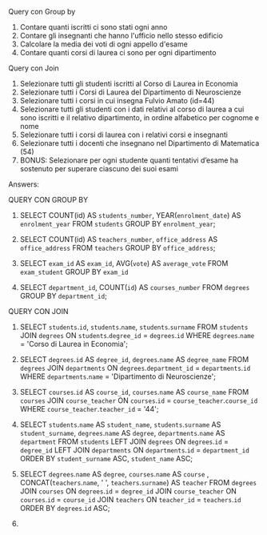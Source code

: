 Query con Group by
1. Contare quanti iscritti ci sono stati ogni anno
2. Contare gli insegnanti che hanno l'ufficio nello stesso edificio
3. Calcolare la media dei voti di ogni appello d'esame
4. Contare quanti corsi di laurea ci sono per ogni dipartimento


Query con Join
1. Selezionare tutti gli studenti iscritti al Corso di Laurea in Economia
2. Selezionare tutti i Corsi di Laurea del Dipartimento di Neuroscienze
3. Selezionare tutti i corsi in cui insegna Fulvio Amato (id=44)
4. Selezionare tutti gli studenti con i dati relativi al corso di laurea a cui sono iscritti e il relativo dipartimento, in ordine alfabetico per cognome e nome
5. Selezionare tutti i corsi di laurea con i relativi corsi e insegnanti
6. Selezionare tutti i docenti che insegnano nel Dipartimento di Matematica (54)
7. BONUS: Selezionare per ogni studente quanti tentativi d’esame ha sostenuto per superare ciascuno dei suoi esami


Answers:

QUERY CON GROUP BY

1)
    SELECT COUNT(id) AS `students_number`, YEAR(`enrolment_date`) AS `enrolment_year` 
    FROM `students` 
    GROUP BY `enrolment_year`;

2)
    SELECT COUNT(id) AS `teachers_number`, `office_address` AS `office_address` 
    FROM `teachers` 
    GROUP BY `office_address`;

3)
    SELECT `exam_id` AS `exam_id`, 
    AVG(`vote`) AS `average_vote` 
    FROM `exam_student` 
    GROUP BY `exam_id`

4)
    SELECT `department_id`, 
    COUNT(`id`) AS `courses_number` 
    FROM `degrees` 
    GROUP BY `department_id`;



QUERY CON JOIN

1)
    SELECT `students`.`id`, `students`.`name`, `students`.`surname`
    FROM `students`
    JOIN `degrees` ON `students`.`degree_id` = `degrees`.`id`
    WHERE `degrees`.`name` = 'Corso di Laurea in Economia';

2) 
    SELECT `degrees`.`id` AS `degree_id`, `degrees`.`name` AS `degree_name` 
    FROM `degrees`
    JOIN `departments` ON `degrees`.`department_id` = `departments`.`id`
    WHERE `departments`.`name` = 'Dipartimento di Neuroscienze';

3)
    SELECT `courses`.`id` AS `course_id`, `courses`.`name` AS `course_name`
    FROM `courses`
    JOIN `course_teacher` ON `courses`.`id` = `course_teacher`.`course_id`
    WHERE `course_teacher`.`teacher_id` = '44';

4)
    SELECT 
    `students`.`name` AS `student_name`, 
    `students`.`surname` AS `student_surname`,
    `degrees`.`name` AS `degree`,
    `departments`.`name` AS `department`
    FROM `students`
    LEFT JOIN `degrees` ON `degrees`.`id` = `degree_id`
    LEFT JOIN `departments` ON `departments`.`id` = `department_id`
    ORDER BY `student_surname` ASC, `student_name` ASC;

5)
    SELECT `degrees`.`name` AS `degree`,
    `courses`.`name` AS `course` , 
    CONCAT(`teachers`.`name`, ' ', `teachers`.`surname`) AS `teacher`
    FROM `degrees`
    JOIN `courses` ON `degrees`.`id` = `degree_id`
    JOIN `course_teacher` ON `courses`.`id` = `course_id`
    JOIN `teachers` ON `teacher_id` = `teachers`.`id`
    ORDER BY `degrees`.`id` ASC;

6)

